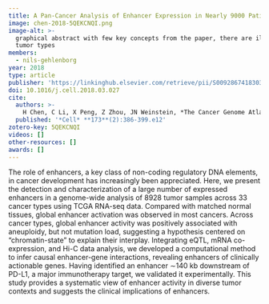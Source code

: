 ```yaml
---
title: A Pan-Cancer Analysis of Enhancer Expression in Nearly 9000 Patient Samples
image: chen-2018-5QEKCNQI.png
image-alt: >-
  graphical abstract with few key concepts from the paper, there are ilustrations of chromatin and a scatterplot of
  tumor types
members:
  - nils-gehlenborg
year: 2018
type: article
publisher: 'https://linkinghub.elsevier.com/retrieve/pii/S0092867418303076'
doi: 10.1016/j.cell.2018.03.027
cite:
  authors: >-
    H Chen, C Li, X Peng, Z Zhou, JN Weinstein, *The Cancer Genome Atlas Research Network* (incl. N Gehlenborg), H Liang
  published: '*Cell* **173**(2):386-399.e12'
zotero-key: 5QEKCNQI
videos: []
other-resources: []
awards: []
---
```

The role of enhancers, a key class of non-coding regulatory DNA elements, in cancer development has increasingly been appreciated. Here, we present the detection and characterization of a large number of expressed enhancers in a genome-wide analysis of 8928 tumor samples across 33 cancer types using TCGA RNA-seq data. Compared with matched normal tissues, global enhancer activation was observed in most cancers. Across cancer types, global enhancer activity was positively associated with aneuploidy, but not mutation load, suggesting a hypothesis centered on “chromatin-state” to explain their interplay. Integrating eQTL, mRNA co-expression, and Hi-C data analysis, we developed a computational method to infer causal enhancer-gene interactions, revealing enhancers of clinically actionable genes. Having identified an enhancer ∼140 kb downstream of PD-L1, a major immunotherapy target, we validated it experimentally. This study provides a systematic view of enhancer activity in diverse tumor contexts and suggests the clinical implications of enhancers.
